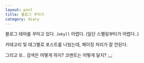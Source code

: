 ```yaml
---
layout: post
title: 블로그 꾸미기
category: diary
---
```


블로그 테마를 꾸미고 있다. `Jekyll` 어렵다. (일단 스펠링부터가 어렵다..)

카테고리 및 태그별로 포스트를 나눴는데, 페이징 처리가 잘 안된다.

그리고 또.. 검색은 어떻게 하지? 코멘트는 어떻게 달지? ;_;